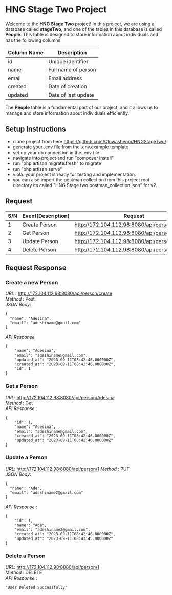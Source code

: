 # HNG Stage Two Project

Welcome to the **HNG Stage Two** project! In this project, we are using a database called **stageTwo**, and one of the tables in this database is called **People**. This table is designed to store information about individuals and has the following columns:

| Column Name | Description         |
| ----------- | ------------------- |
| id          | Unique identifier   |
| name        | Full name of person |
| email       | Email address       |
| created     | Date of creation    |
| updated     | Date of last update |

The **People** table is a fundamental part of our project, and it allows us to manage and store information about individuals efficiently.


## Setup Instructions
- clone project from here https://github.com/Oluwashenor/HNGStageTwo/
- generate your .env file from the .env.example template
- set up your db connection in the .env file
- navigate into project and run "composer install"
- run "php artisan migrate:fresh" to migrate
- run "php artisan serve"
- viola. your project is ready for testing and implementation.
- you can also import the postman collection from this project root directory its called "HNG Stage two.postman_collection.json" for v2.

## Request

| S/N | Event(Description) | Request                                       | Action |
| --- | ------------------ | --------------------------------------------- | ------ |
| 1   | Create Person      | http://172.104.112.98:8080/api/person/create  | POST   |
| 2   | Get Person         | http://172.104.112.98:8080/api/person/Adesina | GET    |
| 3   | Update Person      | http://172.104.112.98:8080/api/person/1       | PUT    |
| 4   | Delete Person      | http://172.104.112.98:8080/api/person/1       | DELETE |

## Request Response

### Create a new Person

*URL* : http://172.104.112.98:8080/api/person/create  
*Method* : Post  
*JSON Body*: 
```
{
  "name": "Adesina",
  "email": "adeshiname@gmail.com"
}
```
*API Response*
```
{
    "name": "Adesina",
    "email": "adeshiname@gmail.com",
    "updated_at": "2023-09-11T08:42:46.000000Z",
    "created_at": "2023-09-11T08:42:46.000000Z",
    "id": 1
}
```

### Get a Person
*URL*: http://172.104.112.98:8080/api/person/Adesina  
*Method* : Get  
*API Response* :
```
{
    "id": 1,
    "name": "Adesina",
    "email": "adeshiname@gmail.com",
    "created_at": "2023-09-11T08:42:46.000000Z",
    "updated_at": "2023-09-11T08:42:46.000000Z"
}
```

### Update a Person
*URL*: http://172.104.112.98:8080/api/person/1 
*Method* : PUT  
*JSON Body*: 
```
{
  "name": "Ade",
  "email": "adeshiname2@gmail.com"
}
```
*API Response* :
```
{
    "id": 1,
    "name": "Ade",
    "email": "adeshiname2@gmail.com",
    "created_at": "2023-09-11T08:42:46.000000Z",
    "updated_at": "2023-09-11T08:43:45.000000Z"
}
```

### Delete a Person
*URL*: http://172.104.112.98:8080/api/person/1  
*Method* : DELETE  
*API Response* :
```
"User Deleted Successfully"
```
